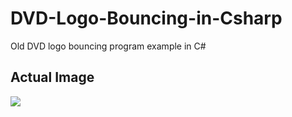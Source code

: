 # DVD-Logo-Bouncing-in-Csharp
Old DVD logo bouncing program example in C#

## Actual Image
<img src="https://i.imagesup.co/images2/42745eea1845a722cf0460d5e1567bc00fa4348a.gif"/>
